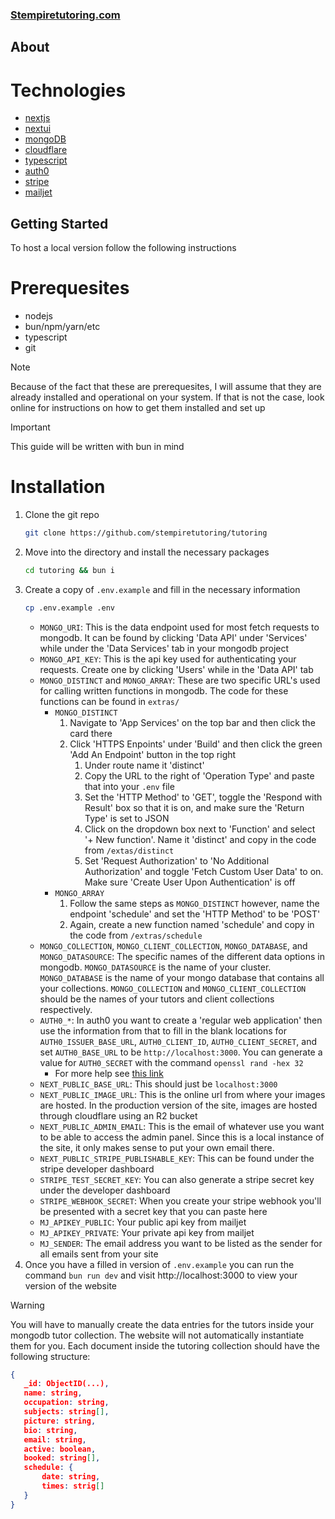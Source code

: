 ### [Stempiretutoring.com](https://stempiretutoring.com)

## About 
# Technologies 
* [nextjs](https://nextjs.org)
* [nextui](https://nextui.org)
* [mongoDB](https://mongodb.com)
* [cloudflare](https://cloudflare.com)
* [typescript](https://typescriptlang.org)
* [auth0](https://auth0.com)
* [stripe](https://stripe.com)
* [mailjet](https://mailjet.com)

## Getting Started
To host a local version follow the following instructions

# Prerequesites
* nodejs
* bun/npm/yarn/etc
* typescript
* git

> [!NOTE]
> Because of the fact that these are prerequesites, I will assume that they are already installed and operational on your system. If that is not the case, look online for instructions on how to get them installed and set up

> [!IMPORTANT]
> This guide will be written with bun in mind

# Installation
1. Clone the git repo
    ```sh 
    git clone https://github.com/stempiretutoring/tutoring
    ```
2. Move into the directory and install the necessary packages
    ```sh 
    cd tutoring && bun i
    ```
3. Create a copy of `.env.example` and fill in the necessary information
    ```sh 
    cp .env.example .env
    ```
    * `MONGO_URI`: This is the data endpoint used for most fetch requests to mongodb. It can be found by clicking 'Data API' under 'Services' while under the 'Data Services' tab in your mongodb project
    * `MONGO_API_KEY`: This is the api key used for authenticating your requests. Create one by clicking 'Users' while in the 'Data API' tab
    * `MONGO_DISTINCT` and `MONGO_ARRAY`: These are two specific URL's used for calling written functions in mongodb. The code for these functions can be found in `extras/`
        * `MONGO_DISTINCT`
            1. Navigate to 'App Services' on the top bar and then click the card there
            2. Click 'HTTPS Enpoints' under 'Build' and then click the green 'Add An Endpoint' button in the top right
                1. Under route name it 'distinct'
                2. Copy the URL to the right of 'Operation Type' and paste that into your `.env` file
                3. Set the 'HTTP Method' to 'GET', toggle the 'Respond with Result' box so that it is on, and make sure the 'Return Type' is set to JSON
                4. Click on the dropdown box next to 'Function' and select '+ New function'. Name it 'distinct' and copy in the code from `/extas/distinct`
                5. Set 'Request Authorization' to 'No Additional Authorization' and toggle 'Fetch Custom User Data' to on. Make sure 'Create User Upon Authentication' is off
        * `MONGO_ARRAY`
            1. Follow the same steps as `MONGO_DISTINCT` however, name the endpoint 'schedule' and set the 'HTTP Method' to be 'POST'
            2. Again, create a new function named 'schedule' and copy in the code from `/extras/schedule`
    * `MONGO_COLLECTION`, `MONGO_CLIENT_COLLECTION`, `MONGO_DATABASE`, and `MONGO_DATASOURCE`: The specific names of the different data options in mongodb. `MONGO_DATASOURCE` is the name of your cluster. `MONGO_DATABASE` is the name of your mongo database that contains all your collections. `MONGO_COLLECTION` and `MONGO_CLIENT_COLLECTION` should be the names of your tutors and client collections respectively. 
    * `AUTH0_*`: In auth0 you want to create a 'regular web application' then use the information from that to fill in the blank locations for `AUTH0_ISSUER_BASE_URL`, `AUTH0_CLIENT_ID`, `AUTH0_CLIENT_SECRET`, and set `AUTH0_BASE_URL` to be `http://localhost:3000`. You can generate a value for `AUTH0_SECRET` with the command `openssl rand -hex 32`
        * For more help see [this link](https://auth0.com/docs/quickstart/webapp/nextjs/01-login)
    * `NEXT_PUBLIC_BASE_URL`: This should just be `localhost:3000`
    * `NEXT_PUBLIC_IMAGE_URL`: This is the online url from where your images are hosted. In the production version of the site, images are hosted through cloudflare using an R2 bucket
    * `NEXT_PUBLIC_ADMIN_EMAIL`: This is the email of whatever use you want to be able to access the admin panel. Since this is a local instance of the site, it only makes sense to put your own email there.
    * `NEXT_PUBLIC_STRIPE_PUBLISHABLE_KEY`: This can be found under the stripe developer dashboard
    * `STRIPE_TEST_SECRET_KEY`: You can also generate a stripe secret key under the developer dashboard
    * `STRIPE_WEBHOOK_SECRET`: When you create your stripe webhook you'll be presented with a secret key that you can paste here
    * `MJ_APIKEY_PUBLIC`: Your public api key from mailjet
    * `MJ_APIKEY_PRIVATE`: Your private api key from mailjet
    * `MJ_SENDER`: The email address you want to be listed as the sender for all emails sent from your site
4. Once you have a filled in version of `.env.example` you can run the command `bun run dev` and visit http://localhost:3000 to view your version of the website

> [!WARNING]
> You will have to manually create the data entries for the tutors inside your mongodb tutor collection. The website will not automatically instantiate them for you. 
> Each document inside the tutoring collection should have the following structure:
> ```json 
> {
>    _id: ObjectID(...),
>    name: string,
>    occupation: string,
>    subjects: string[],
>    picture: string,
>    bio: string,
>    email: string,
>    active: boolean,
>    booked: string[],
>    schedule: {
>        date: string,
>        times: strig[]
>    }
> } 
```
